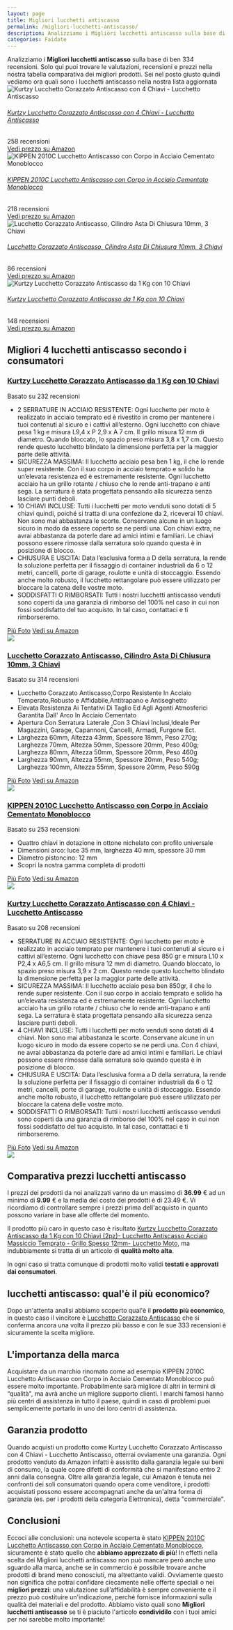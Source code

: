 ```yaml
---
layout: page
title: Migliori lucchetti antiscasso
permalink: /migliori-lucchetti-antiscasso/
description: Analizziamo i Migliori lucchetti antiscasso sulla base di ben 334 recensioni. Se cerchi lucchetti antiscasso sei nel posto giusto quindi vediamo ora quali sono nella nostra lista aggiornata. Trova i tuoi prodotti preferiti grazie alle nostre ricerche di mercato.
categories: Faidate
---
```

<div class="init">Analizziamo i <b>Migliori lucchetti antiscasso</b> sulla base di ben 334 recensioni. Solo qui puoi trovare le valutazioni, recensioni e prezzi nella nostra tabella comparativa dei migliori prodotti. 
        Sei nel posto giusto quindi vediamo ora quali sono i lucchetti antiscasso nella nostra lista aggiornata</div> <div class="container mt-50 mb-50"> <div class="row d-flex justify-content-center "> <div class="col-md-10"> <div class="card card-body mt-3"> <div class="media align-items-center align-items-lg-start text-center text-lg-left flex-column flex-lg-row"> <div class="mr-2 mb-3 mb-lg-0"> <img class="card-image" src="https://m.media-amazon.com/images/I/9160LoaV6qL._AC_UL320_.jpg" alt="Kurtzy Lucchetto Corazzato Antiscasso con 4 Chiavi - Lucchetto Antiscasso"> </div> <div class="media-body"> <h6 class="media-title font-weight-semibold"> <a href="https://amzn.to/3LNB6Pc" data-abc="true">Kurtzy Lucchetto Corazzato Antiscasso con 4 Chiavi - Lucchetto Antiscasso</a> </h6> <p class="mb-3"> </p> </div> <div class="mt-3 mt-lg-0 ml-lg-3 text-center review-block"> <div> <i class="fa fa-star"></i> <i class="fa fa-star"></i> <i class="fa fa-star"></i> <i class="fa fa-star"></i> </div> <div class="text-muted">258 recensioni</div> <a href="https://amzn.to/3LNB6Pc" target='_blank' rel='noopener nofollow' class="btn btn-primary">Vedi prezzo su Amazon</a> </div> </div> </div> <div class="card card-body mt-3"> <div class="media align-items-center align-items-lg-start text-center text-lg-left flex-column flex-lg-row"> <div class="mr-2 mb-3 mb-lg-0"> <img class="card-image" src="https://m.media-amazon.com/images/I/41+aSeNIipL._AC_UL320_.jpg" alt="KIPPEN 2010C Lucchetto Antiscasso con Corpo in Acciaio Cementato Monoblocco"> </div> <div class="media-body"> <h6 class="media-title font-weight-semibold"> <a href="https://amzn.to/38jhswA" data-abc="true">KIPPEN 2010C Lucchetto Antiscasso con Corpo in Acciaio Cementato Monoblocco</a> </h6> <p class="mb-3"> </p> </div> <div class="mt-3 mt-lg-0 ml-lg-3 text-center review-block"> <div> <i class="fa fa-star"></i> <i class="fa fa-star"></i> <i class="fa fa-star"></i> <i class="fa fa-star"></i> </div> <div class="text-muted">218 recensioni</div> <a href="https://amzn.to/38jhswA" target='_blank' rel='noopener nofollow' class="btn btn-primary">Vedi prezzo su Amazon</a> </div> </div> </div> <div class="card card-body mt-3"> <div class="media align-items-center align-items-lg-start text-center text-lg-left flex-column flex-lg-row"> <div class="mr-2 mb-3 mb-lg-0"> <img class="card-image" src="https://m.media-amazon.com/images/I/61jcYQfbiiL._AC_UL320_.jpg" alt="Lucchetto Corazzato Antiscasso, Cilindro Asta Di Chiusura 10mm, 3 Chiavi"> </div> <div class="media-body"> <h6 class="media-title font-weight-semibold"> <a href="https://amzn.to/3LOyksV" data-abc="true">Lucchetto Corazzato Antiscasso, Cilindro Asta Di Chiusura 10mm, 3 Chiavi</a> </h6> <p class="mb-3"> </p> </div> <div class="mt-3 mt-lg-0 ml-lg-3 text-center review-block"> <div> <i class="fa fa-star"></i> <i class="fa fa-star"></i> <i class="fa fa-star"></i> <i class="fa fa-star"></i> </div> <div class="text-muted">86 recensioni</div> <a href="https://amzn.to/3LOyksV" target='_blank' rel='noopener nofollow' class="btn btn-primary">Vedi prezzo su Amazon</a> </div> </div> </div> <div class="card card-body mt-3"> <div class="media align-items-center align-items-lg-start text-center text-lg-left flex-column flex-lg-row"> <div class="mr-2 mb-3 mb-lg-0"> <img class="card-image" src="https://m.media-amazon.com/images/I/812aOd2ppLL._AC_UL320_.jpg" alt="Kurtzy Lucchetto Corazzato Antiscasso da 1 Kg con 10 Chiavi"> </div> <div class="media-body"> <h6 class="media-title font-weight-semibold"> <a href="https://amzn.to/3sYr9HY" data-abc="true">Kurtzy Lucchetto Corazzato Antiscasso da 1 Kg con 10 Chiavi</a> </h6> <p class="mb-3"> </p> </div> <div class="mt-3 mt-lg-0 ml-lg-3 text-center review-block"> <div> <i class="fa fa-star"></i> <i class="fa fa-star"></i> <i class="fa fa-star"></i> <i class="fa fa-star"></i> </div> <div class="text-muted">148 recensioni</div> <a href="https://amzn.to/3sYr9HY" target='_blank' rel='noopener nofollow' class="btn btn-primary">Vedi prezzo su Amazon</a> </div> </div> </div> </div> </div> </div>  <div class="container py-4 my-4 mx-auto d-flex flex-column"> <h2>Migliori 4 lucchetti antiscasso secondo i consumatori</h2> <div class="row d-flex justify-content-center"> <div class="col-md-10"> <div class="card card-body mt-3"> <div class="header"> <div class="row r1"> <div class="col-md-9 abc"> <h3><a href="https://amzn.to/3sYr9HY" target='_blank' rel='noopener nofollow'>Kurtzy Lucchetto Corazzato Antiscasso da 1 Kg con 10 Chiavi</a></h3> </div> <div class="col-md-3 text-right pqr"><i class="fa fa-star"></i><i class="fa fa-star"></i><i class="fa fa-star"></i><i class="fa fa-star"></i><i class="fa fa-star"></i></div> <p class="text-right para">Basato su 232 recensioni</p> </div> </div> <div class="container-body mt-4"> <div class="row r3"> <div class="col-md-5 p-0 klo"> <div class="row"> <div class="col ul-feature"> <ul class='a-unordered-list a-vertical a-spacing-mini'> <li><span class='a-list-item'> 2 SERRATURE IN ACCIAIO RESISTENTE: Ogni lucchetto per moto è realizzato in acciaio temprato ed è rivestito in cromo per mantenere i tuoi contenuti al sicuro e i cattivi all’esterno. Ogni lucchetto con chiave pesa 1 kg e misura L9,4 x P 2,9 x A 7 cm. Il grillo misura 12 mm di diametro. Quando bloccato, lo spazio preso misura 3,8 x 1,7 cm. Questo rende questo lucchetto blindato la dimensione perfetta per la maggior parte delle attività. </span></li> <li><span class='a-list-item'> SICUREZZA MASSIMA: Il lucchetto acciaio pesa ben 1 kg, il che lo rende super resistente. Con il suo corpo in acciaio temprato e solido ha un’elevata resistenza ed è estremamente resistente. Ogni lucchetto acciaio ha un grillo rotante / chiuso che lo rende anti-trapano e anti sega. La serratura è stata progettata pensando alla sicurezza senza lasciare punti deboli. </span></li> <li><span class='a-list-item'> 10 CHIAVI INCLUSE: Tutti i lucchetti per moto venduti sono dotati di 5 chiavi quindi, poiché si tratta di una confezione da 2, riceverai 10 chiavi. Non sono mai abbastanza le scorte. Conservane alcune in un luogo sicuro in modo da essere coperto se ne perdi una. Con chiavi extra, ne avrai abbastanza da poterle dare ad amici intimi e familiari. Le chiavi possono essere rimosse dalla serratura solo quando questa è in posizione di blocco. </span></li> <li><span class='a-list-item'> CHIUSURA E USCITA: Data l’esclusiva forma a D della serratura, la rende la soluzione perfetta per il fissaggio di container industriali da 6 o 12 metri, cancelli, porte di garage, roulotte e unità di stoccaggio. Essendo anche molto robusto, il lucchetto rettangolare può essere utilizzato per bloccare la catena delle vostre moto. </span></li> <li><span class='a-list-item'> SODDISFATTI O RIMBORSATI: Tutti i nostri lucchetti antiscasso venduti sono coperti da una garanzia di rimborso del 100% nel caso in cui non fossi soddisfatto del tuo acquisto. In tal caso, contattaci e ti rimborseremo. </span></li> </ul> </div> </div> <div class="row"> <div class="col text-center"> <a href="https://amzn.to/3sYr9HY" target='_blank' rel='noopener nofollow' class="btn btn-secondary btn-piu-foto">Più Foto</a> <a href="https://amzn.to/3sYr9HY" target='_blank' rel='noopener nofollow' class="btn btn-primary btn-vedi-su-amazon">Vedi su Amazon</a> </div> </div> </div> <div class="col-md-7 img-detail"> <img src="https://m.media-amazon.com/images/I/812aOd2ppLL._AC_UL320_.jpg"> </div> </div> </div> </div> </div> </div> <div class="row d-flex justify-content-center"> <div class="col-md-10"> <div class="card card-body mt-3"> <div class="header"> <div class="row r1"> <div class="col-md-9 abc"> <h3><a href="https://amzn.to/3LOyksV" target='_blank' rel='noopener nofollow'>Lucchetto Corazzato Antiscasso, Cilindro Asta Di Chiusura 10mm, 3 Chiavi</a></h3> </div> <div class="col-md-3 text-right pqr"><i class="fa fa-star"></i><i class="fa fa-star"></i><i class="fa fa-star"></i><i class="fa fa-star"></i><i class="fa fa-star"></i></div> <p class="text-right para">Basato su 314 recensioni</p> </div> </div> <div class="container-body mt-4"> <div class="row r3"> <div class="col-md-5 p-0 klo"> <div class="row"> <div class="col ul-feature"> <ul class='a-unordered-list a-vertical a-spacing-mini'> <li><span class='a-list-item'> Lucchetto Corazzato Antiscasso,Corpo Resistente In Acciaio Temperato,Robusto e Affidabile,Antitrapano e Antiseghetto </span></li> <li><span class='a-list-item'> Elevata Resistenza Ai Tentativi Di Taglio Ed Agli Agenti Atmosferici Garantita Dall' Arco In Acciaio Cementato </span></li> <li><span class='a-list-item'> Apertura Con Serratura Laterale ,Con 3 Chiavi Inclusi,Ideale Per Magazzini, Garage, Capannoni, Cancelli, Armadi, Furgone Ect. </span></li> <li><span class='a-list-item'> Larghezza 60mm, Altezza 43mm, Spessore 18mm, Peso 270g; Larghezza 70mm, Altezza 50mm, Spessore 20mm, Peso 400g; Larghezza 80mm, Altezza 50mm, Spessore 20mm, Peso 460g </span></li> <li><span class='a-list-item'> Larghezza 90mm, Altezza 55mm, Spessore 20mm, Peso 540g; Larghezza 100mm, Altezza 55mm, Spessore 20mm, Peso 590g </span></li> </ul> </div> </div> <div class="row"> <div class="col text-center"> <a href="https://amzn.to/3LOyksV" target='_blank' rel='noopener nofollow' class="btn btn-secondary btn-piu-foto">Più Foto</a> <a href="https://amzn.to/3LOyksV" target='_blank' rel='noopener nofollow' class="btn btn-primary btn-vedi-su-amazon">Vedi su Amazon</a> </div> </div> </div> <div class="col-md-7 img-detail"> <img src="https://m.media-amazon.com/images/I/61jcYQfbiiL._AC_UL320_.jpg"> </div> </div> </div> </div> </div> </div> <div class="row d-flex justify-content-center"> <div class="col-md-10"> <div class="card card-body mt-3"> <div class="header"> <div class="row r1"> <div class="col-md-9 abc"> <h3><a href="https://amzn.to/38jhswA" target='_blank' rel='noopener nofollow'>KIPPEN 2010C Lucchetto Antiscasso con Corpo in Acciaio Cementato Monoblocco</a></h3> </div> <div class="col-md-3 text-right pqr"><i class="fa fa-star"></i><i class="fa fa-star"></i><i class="fa fa-star"></i><i class="fa fa-star"></i><i class="fa fa-star"></i></div> <p class="text-right para">Basato su 253 recensioni</p> </div> </div> <div class="container-body mt-4"> <div class="row r3"> <div class="col-md-5 p-0 klo"> <div class="row"> <div class="col ul-feature"> <ul class='a-unordered-list a-vertical a-spacing-mini'> <li><span class='a-list-item'> Quattro chiavi in dotazione in ottone nichelato con profilo universale </span></li> <li><span class='a-list-item'> Dimensioni arco: luce 35 mm, larghezza 40 mm, spessore 30 mm </span></li> <li><span class='a-list-item'> Diametro pistoncino: 12 mm </span></li> <li><span class='a-list-item'> Scopri la nostra gamma completa di prodotti </span></li> </ul> </div> </div> <div class="row"> <div class="col text-center"> <a href="https://amzn.to/38jhswA" target='_blank' rel='noopener nofollow' class="btn btn-secondary btn-piu-foto">Più Foto</a> <a href="https://amzn.to/38jhswA" target='_blank' rel='noopener nofollow' class="btn btn-primary btn-vedi-su-amazon">Vedi su Amazon</a> </div> </div> </div> <div class="col-md-7 img-detail"> <img src="https://m.media-amazon.com/images/I/41+aSeNIipL._AC_UL320_.jpg"> </div> </div> </div> </div> </div> </div> <div class="row d-flex justify-content-center"> <div class="col-md-10"> <div class="card card-body mt-3"> <div class="header"> <div class="row r1"> <div class="col-md-9 abc"> <h3><a href="https://amzn.to/3LNB6Pc" target='_blank' rel='noopener nofollow'>Kurtzy Lucchetto Corazzato Antiscasso con 4 Chiavi - Lucchetto Antiscasso</a></h3> </div> <div class="col-md-3 text-right pqr"><i class="fa fa-star"></i><i class="fa fa-star"></i><i class="fa fa-star"></i><i class="fa fa-star"></i><i class="fa fa-star"></i></div> <p class="text-right para">Basato su 208 recensioni</p> </div> </div> <div class="container-body mt-4"> <div class="row r3"> <div class="col-md-5 p-0 klo"> <div class="row"> <div class="col ul-feature"> <ul class='a-unordered-list a-vertical a-spacing-mini'> <li><span class='a-list-item'> SERRATURE IN ACCIAIO RESISTENTE: Ogni lucchetto per moto è realizzato in acciaio temprato per mantenere i tuoi contenuti al sicuro e i cattivi all’esterno. Ogni lucchetto con chiave pesa 850 gr e misura L10 x P2,4 x A6,5 cm. Il grillo misura 12 mm di diametro. Quando bloccato, lo spazio preso misura 3,9 x 2 cm. Questo rende questo lucchetto blindato la dimensione perfetta per la maggior parte delle attività. </span></li> <li><span class='a-list-item'> SICUREZZA MASSIMA: Il lucchetto acciaio pesa ben 850gr, il che lo rende super resistente. Con il suo corpo in acciaio temprato e solido ha un’elevata resistenza ed è estremamente resistente. Ogni lucchetto acciaio ha un grillo rotante / chiuso che lo rende anti-trapano e anti sega. La serratura è stata progettata pensando alla sicurezza senza lasciare punti deboli. </span></li> <li><span class='a-list-item'> 4 CHIAVI INCLUSE: Tutti i lucchetti per moto venduti sono dotati di 4 chiavi. Non sono mai abbastanza le scorte. Conservane alcune in un luogo sicuro in modo da essere coperto se ne perdi una. Con 4 chiavi, ne avrai abbastanza da poterle dare ad amici intimi e familiari. Le chiavi possono essere rimosse dalla serratura solo quando questa è in posizione di blocco. </span></li> <li><span class='a-list-item'> CHIUSURA E USCITA: Data l’esclusiva forma a D della serratura, la rende la soluzione perfetta per il fissaggio di container industriali da 6 o 12 metri, cancelli, porte di garage, roulotte e unità di stoccaggio. Essendo anche molto robusto, il lucchetto rettangolare può essere utilizzato per bloccare la catena delle vostre moto. </span></li> <li><span class='a-list-item'> SODDISFATTI O RIMBORSATI: Tutti i nostri lucchetti antiscasso venduti sono coperti da una garanzia di rimborso del 100% nel caso in cui non fossi soddisfatto del tuo acquisto. In tal caso, contattaci e ti rimborseremo. </span></li> </ul> </div> </div> <div class="row"> <div class="col text-center"> <a href="https://amzn.to/3LNB6Pc" target='_blank' rel='noopener nofollow' class="btn btn-secondary btn-piu-foto">Più Foto</a> <a href="https://amzn.to/3LNB6Pc" target='_blank' rel='noopener nofollow' class="btn btn-primary btn-vedi-su-amazon">Vedi su Amazon</a> </div> </div> </div> <div class="col-md-7 img-detail"> <img src="https://m.media-amazon.com/images/I/9160LoaV6qL._AC_UL320_.jpg"> </div> </div> </div> </div> </div> </div> </div> <div class="price-table">
                <h2>Comparativa prezzi lucchetti antiscasso</h2>
                <div><p>I prezzi dei prodotti da noi analizzati vanno da un massimo di <b>36.99</b> € ad un minimo di <b>9.99</b> € e la media del costo dei prodotti è di 23.49 €. Vi ricordiamo di controllare sempre i prezzi prima dell'acquisto in quanto possono variare in base alle offerte del momento.</p>
                <p>Il prodotto più caro in questo caso è risultato <a href="https://amzn.to/3sYr9HY" target="_blank" rel="noopener nofollow">Kurtzy Lucchetto Corazzato Antiscasso da 1 Kg con 10 Chiavi (2pz)- Lucchetto Antiscasso Acciaio Massiccio Temprato - Grillo Spesso 12mm- Lucchetto Moto</a>, ma indubbiamente si tratta di un articolo di <b>qualità molto alta</b>.</p>
                <p>In ogni caso si tratta comunque di prodotti molto validi <b>testati e approvati dai consumatori</b>.</p></div>
            </div><div class="price-table-low"><h2>lucchetti antiscasso: qual'è il più economico?</h2><div><p>Dopo un'attenta analisi abbiamo scoperto qual'è il <b>prodotto più economico</b>, in questo caso il vincitore è <a href="https://amzn.to/3LOyksV" target="_blank" rel="noopener nofollow">Lucchetto Corazzato Antiscasso</a> che si conferma ancora una volta il prezzo più basso e con le sue 333 recensioni è sicuramente la scelta migliore. </p></div></div><h2>L'importanza della marca</h2>
<div>Acquistare da un marchio rinomato come ad esempio KIPPEN 2010C Lucchetto Antiscasso con Corpo in Acciaio Cementato Monoblocco può essere molto importante. 
    Probabilmente sarà migliore di altri in termini di “qualità", ma avrà anche un migliore supporto clienti. 
    I marchi famosi hanno più centri di assistenza in tutto il paese, quindi in caso 
    di problemi puoi semplicemente portarlo in uno dei loro centri di assistenza.
</div>
<h2>Garanzia prodotto</h2>
<div>Quando acquisti un prodotto come Kurtzy Lucchetto Corazzato Antiscasso con 4 Chiavi - Lucchetto Antiscasso, otterrai ovviamente una garanzia. 
Ogni prodotto venduto da Amazon infatti è assistito dalla garanzia legale sui beni di consumo, 
la quale copre difetti di conformità che si manifestano entro 2 anni dalla consegna.
Oltre alla garanzia legale, cui Amazon è tenuta nei confronti dei soli consumatori quando opera come venditore, 
i prodotti acquistati possono essere accompagnati anche da un'altra forma di garanzia 
(es. per i prodotti della categoria Elettronica), detta "commerciale".
</div><h2>Conclusioni</h2><div>
        Eccoci alle conclusioni: una notevole scoperta è stato <a href="https://amzn.to/38jhswA" target="_blank" rel="noopener nofollow">KIPPEN 2010C Lucchetto Antiscasso con Corpo in Acciaio Cementato Monoblocco</a>, sicuramente è stato quello che <b>abbiamo apprezzato di più</b>!      
        In effetti nella scelta dei Migliori lucchetti antiscasso non può mancare però anche uno sguardo alla marca, anche se in commercio è possibile trovare anche prodotti di brand meno conosciuti, ma altrettanto validi.
        Ovviamente questo non significa che potrai confidare ciecamente nelle offerte speciali o nei <b>migliori prezzi</b>: una valutazione sull’affidabilità è sempre conveniente e il prezzo può costituire un'indicazione, perché fornisce informazioni sulla qualità dei materiali e del prodotto.
        Abbiamo visto quali sono <b>Migliori lucchetti antiscasso</b> se ti è piaciuto l'articolo <b>condividilo</b> con i tuoi amici per noi sarebbe molto importante!
      </div>